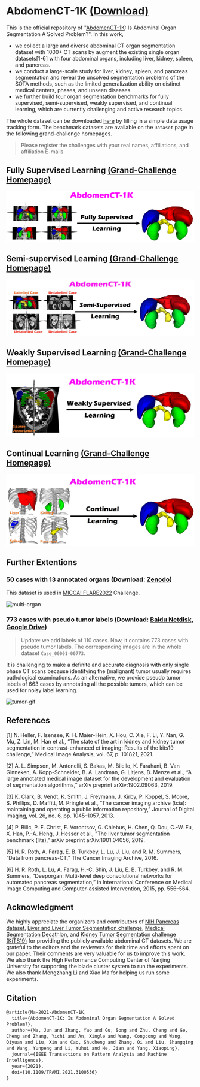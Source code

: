 # AbdomenCT-1K [(Download)](https://forms.gle/dcqxBt4TeG8uTGvt7)
This is the official repository of "[AbdomenCT-1K](https://ieeexplore.ieee.org/document/9497733): Is Abdominal Organ Segmentation A Solved Problem?". 
In this work,
- we collect a large and diverse abdominal CT organ segmentation dataset with 1000+ CT scans by augment the existing single organ datasets[1-6] with four abdominal organs, including liver, kidney, spleen, and pancreas.
- we conduct a large-scale study for liver, kidney, spleen, and pancreas segmentation and reveal the unsolved segmentation problems of the SOTA methods, such as the
limited generalization ability on distinct medical centers, phases, and unseen diseases. 
- we further build four organ segmentation benchmarks for fully supervised, semi-supervised, weakly supervised, and continual learning, which are currently challenging and active research topics.

The whole dataset can be downloaded [here](https://forms.gle/XDrxSgoCXs3jzn8U7) by filling in a simple data usage tracking form. The benchmark datasets are available on the `Dataset` page in the following grand-challenge homepages. 

> Please register the challenges with your real names, affiliations, and affiliation E-mails.

## Fully Supervised Learning [(Grand-Challenge Homepage)](https://abdomenct-1k-fully-supervised-learning.grand-challenge.org/)

![fully-logo](https://github.com/JunMa11/AbdomenCT-1K/blob/main/1-FullySupervisedLearning/FullySupervised-GrandChallenge-Logo.PNG)

## Semi-supervised Learning [(Grand-Challenge Homepage)](https://abdomenct-1k-semi-supervised-learning.grand-challenge.org/)

![semi-logo](https://github.com/JunMa11/AbdomenCT-1K/blob/main/2-Semi-supervisedLearning/SemiSupervised-GrandChallenge-Logo.png)


## Weakly Supervised Learning [(Grand-Challenge Homepage)](https://abdomenct-1k-weaklysupervisedlearning.grand-challenge.org/)

![weak-logo](https://github.com/JunMa11/AbdomenCT-1K/blob/main/3-WeaklySupervisedLearning/WeaklySupervised-GrandChallenge-Logo.jpeg)


## Continual Learning [(Grand-Challenge Homepage)](https://abdomenct-1k-continual-learning.grand-challenge.org/)

![continual-logo](https://github.com/JunMa11/AbdomenCT-1K/blob/main/4-ContinualLearning/Continual-Learning-GrandChallenge-Logo.jpg)


## Further Extentions
### 50 cases with 13 annotated organs (Download: [Zenodo](https://zenodo.org/record/7860267))

This dataset is used in [MICCAI FLARE2022](https://flare22.grand-challenge.org/) Challenge.

![multi-organ](https://rumc-gcorg-p-public.s3.amazonaws.com/i/2022/03/29/20220309-FLARE22-Pictures-2.png)


### 773 cases with pseudo tumor labels (Download: [Baidu Netdisk](https://pan.baidu.com/s/17FJfxAR6MVnYRiT-_dRNgA?pwd=2021), [Google Drive](https://drive.google.com/file/d/1QXRiYN2SIquqSKld2IzdG15305WfnfIw/view?usp=share_link))

> Update: we add labels of 110 cases. Now, it contains 773 cases with pseudo tumor labels. The corresponding images are in the whole dataset `Case_00001-00773`.

It is challenging to make a definite and accurate diagnosis with only single phase CT scans because identifying the (malignant) tumor usually requires pathological examinations. As an alternative, we provide pseudo tumor labels of 663 cases by annotating all the possible tumors, which can be used for noisy label learning.

![tumor-gif](https://github.com/JunMa11/AbdomenCT-1K/blob/main/1-FullySupervisedLearning/TumorDemo.gif)

## References

[1] N. Heller, F. Isensee, K. H. Maier-Hein, X. Hou, C. Xie, F. Li, Y. Nan, G. Mu, Z. Lin, M. Han et al., “The state of the art in kidney and kidney tumor segmentation in contrast-enhanced ct imaging: Results of the kits19 challenge,” Medical Image Analysis, vol. 67, p. 101821, 2021.

[2] A. L. Simpson, M. Antonelli, S. Bakas, M. Bilello, K. Farahani, B. Van Ginneken, A. Kopp-Schneider, B. A. Landman, G. Litjens, B. Menze et al., “A large annotated medical image dataset for the development and evaluation of segmentation algorithms,” arXiv preprint arXiv:1902.09063, 2019.

[3] K. Clark, B. Vendt, K. Smith, J. Freymann, J. Kirby, P. Koppel, S. Moore, S. Phillips, D. Maffitt, M. Pringle et al., “The cancer imaging archive (tcia): maintaining and operating a public information repository,” Journal of Digital Imaging, vol. 26, no. 6, pp. 1045–1057, 2013.

[4] P. Bilic, P. F. Christ, E. Vorontsov, G. Chlebus, H. Chen, Q. Dou, C.-W. Fu, X. Han, P.-A. Heng, J. Hesser et al., "The liver tumor segmentation benchmark (lits)," arXiv preprint arXiv:1901.04056, 2019. 

[5] H. R. Roth, A. Farag, E. B. Turkbey, L. Lu, J. Liu, and R. M. Summers, “Data from pancreas-CT,” The Cancer Imaging Archive, 2016.

[6] H. R. Roth, L. Lu, A. Farag, H.-C. Shin, J. Liu, E. B. Turkbey, and R. M. Summers, “Deeporgan: Multi-level deep convolutional networks for automated pancreas segmentation,” in International Conference on Medical Image Computing and Computer-assisted Intervention, 2015, pp. 556–564.

## Acknowledgment
We highly appreciate the organizers and contributors of [NIH Pancreas dataset](https://wiki.cancerimagingarchive.net/display/Public/Pancreas-CT), [Liver and Liver Tumor Segmentation challenge](https://competitions.codalab.org/competitions/15595), [Medical Segmentation Decathlon](http://medicaldecathlon.com/), and [Kidney Tumor Segmentation challenge (KiTS19)](https://kits19.grand-challenge.org/) for providing the publicly available abdominal CT datasets. We are grateful to the editors and the reviewers for their time and efforts spent on our paper. Their comments are very valuable for us to improve this work. We also thank the High Performance Computing Center of Nanjing University for supporting the blade cluster system to run the experiments. We also thank Mengzhang Li and Xiao Ma for helping us run some experiments.


## Citation
```
@article{Ma-2021-AbdomenCT-1K,
  title={AbdomenCT-1K: Is Abdominal Organ Segmentation A Solved Problem?},
  author={Ma, Jun and Zhang, Yao and Gu, Song and Zhu, Cheng and Ge, Cheng and Zhang, Yichi and An, Xingle and Wang, Congcong and Wang, Qiyuan and Liu, Xin and Cao, Shucheng and Zhang, Qi and Liu, Shangqing and Wang, Yunpeng and Li, Yuhui and He, Jian and Yang, Xiaoping},
  journal={IEEE Transactions on Pattern Analysis and Machine Intelligence},
  year={2021},
  doi={10.1109/TPAMI.2021.3100536}
}

```
